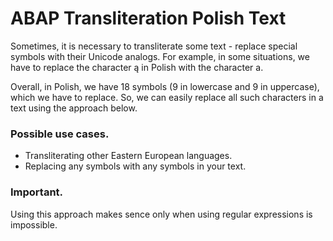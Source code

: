 # ABAP Transliteration Polish Text
Sometimes, it is necessary to transliterate some text - replace special symbols with their Unicode analogs. For example, in some situations, we have to replace the character ą in Polish with the character a. 

Overall, in Polish, we have 18 symbols (9 in lowercase and 9 in uppercase), which we have to replace. So, we can easily replace all such characters in a text using the approach below.

### Possible use cases.
* Transliterating other Eastern European languages.
* Replacing any symbols with any symbols in your text. 

### Important. 
Using this approach makes sence only when using regular expressions is impossible.
